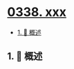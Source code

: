 # [0338. xxx](https://github.com/Tdahuyou/TNotes.leetcode/tree/main/notes/0338.%20xxx)

<!-- region:toc -->

- [1. 📝 概述](#1--概述)

<!-- endregion:toc -->

## 1. 📝 概述
